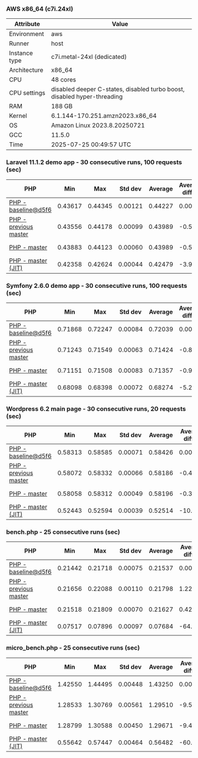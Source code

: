 ### AWS x86_64 (c7i.24xl)

|  Attribute    |     Value      |
|---------------|----------------|
| Environment   |aws|
| Runner        |host|
| Instance type |c7i.metal-24xl (dedicated)|
| Architecture  |x86_64
| CPU           |48 cores|
| CPU settings  |disabled deeper C-states, disabled turbo boost, disabled hyper-threading|
| RAM           |188 GB|
| Kernel        |6.1.144-170.251.amzn2023.x86_64|
| OS            |Amazon Linux 2023.8.20250721|
| GCC           |11.5.0|
| Time          |2025-07-25 00:49:57 UTC|

### Laravel 11.1.2 demo app - 30 consecutive runs, 100 requests (sec)

|     PHP     |     Min     |     Max     |    Std dev   |   Average  |  Average diff % |   Median   | Median diff % |     Memory    |
|-------------|-------------|-------------|--------------|------------|-----------------|------------|---------------|---------------|
|[PHP - baseline@d5f6](https://github.com/php/php-src/commit/d5f6e56610)|0.43617|0.44345|0.00121|0.44227|0.00%|0.44241|0.00%|42.01 MB|
|[PHP - previous master](https://github.com/php/php-src/commit/2645663d9b)|0.43556|0.44178|0.00099|0.43989|-0.54%|0.43994|-0.56%|42.33 MB|
|[PHP - master](https://github.com/php/php-src/commit/7777eaa8e1)|0.43883|0.44123|0.00060|0.43989|-0.54%|0.43994|-0.56%|42.33 MB|
|[PHP - master (JIT)](https://github.com/php/php-src/commit/7777eaa8e1)|0.42358|0.42624|0.00044|0.42479|-3.95%|0.42473|-4.00%|51.46 MB|

### Symfony 2.6.0 demo app - 30 consecutive runs, 100 requests (sec)

|     PHP     |     Min     |     Max     |    Std dev   |   Average  |  Average diff % |   Median   | Median diff % |     Memory    |
|-------------|-------------|-------------|--------------|------------|-----------------|------------|---------------|---------------|
|[PHP - baseline@d5f6](https://github.com/php/php-src/commit/d5f6e56610)|0.71868|0.72247|0.00084|0.72039|0.00%|0.72026|0.00%|37.68 MB|
|[PHP - previous master](https://github.com/php/php-src/commit/2645663d9b)|0.71243|0.71549|0.00063|0.71424|-0.85%|0.71426|-0.83%|38.29 MB|
|[PHP - master](https://github.com/php/php-src/commit/7777eaa8e1)|0.71151|0.71508|0.00083|0.71357|-0.95%|0.71342|-0.95%|38.29 MB|
|[PHP - master (JIT)](https://github.com/php/php-src/commit/7777eaa8e1)|0.68098|0.68398|0.00072|0.68274|-5.23%|0.68288|-5.19%|45.07 MB|

### Wordpress 6.2 main page - 30 consecutive runs, 20 requests (sec)

|     PHP     |     Min     |     Max     |    Std dev   |   Average  |  Average diff % |   Median   | Median diff % |     Memory    |
|-------------|-------------|-------------|--------------|------------|-----------------|------------|---------------|---------------|
|[PHP - baseline@d5f6](https://github.com/php/php-src/commit/d5f6e56610)|0.58313|0.58585|0.00071|0.58426|0.00%|0.58421|0.00%|43.41 MB|
|[PHP - previous master](https://github.com/php/php-src/commit/2645663d9b)|0.58072|0.58332|0.00066|0.58186|-0.41%|0.58185|-0.40%|43.77 MB|
|[PHP - master](https://github.com/php/php-src/commit/7777eaa8e1)|0.58058|0.58312|0.00049|0.58196|-0.39%|0.58187|-0.40%|43.77 MB|
|[PHP - master (JIT)](https://github.com/php/php-src/commit/7777eaa8e1)|0.52443|0.52594|0.00039|0.52514|-10.12%|0.52511|-10.12%|62.17 MB|

### bench.php - 25 consecutive runs (sec)

|     PHP     |     Min     |     Max     |    Std dev   |   Average  |  Average diff % |   Median   | Median diff % |     Memory    |
|-------------|-------------|-------------|--------------|------------|-----------------|------------|---------------|---------------|
|[PHP - baseline@d5f6](https://github.com/php/php-src/commit/d5f6e56610)|0.21442|0.21718|0.00075|0.21537|0.00%|0.21515|0.00%|26.40 MB|
|[PHP - previous master](https://github.com/php/php-src/commit/2645663d9b)|0.21656|0.22088|0.00110|0.21798|1.22%|0.21769|1.18%|26.71 MB|
|[PHP - master](https://github.com/php/php-src/commit/7777eaa8e1)|0.21518|0.21809|0.00070|0.21627|0.42%|0.21613|0.46%|26.71 MB|
|[PHP - master (JIT)](https://github.com/php/php-src/commit/7777eaa8e1)|0.07517|0.07896|0.00097|0.07684|-64.32%|0.07672|-64.34%|27.91 MB|

### micro_bench.php - 25 consecutive runs (sec)

|     PHP     |     Min     |     Max     |    Std dev   |   Average  |  Average diff % |   Median   | Median diff % |     Memory    |
|-------------|-------------|-------------|--------------|------------|-----------------|------------|---------------|---------------|
|[PHP - baseline@d5f6](https://github.com/php/php-src/commit/d5f6e56610)|1.42550|1.44495|0.00448|1.43250|0.00%|1.43150|0.00%|20.63 MB|
|[PHP - previous master](https://github.com/php/php-src/commit/2645663d9b)|1.28533|1.30769|0.00561|1.29510|-9.59%|1.29435|-9.58%|21.00 MB|
|[PHP - master](https://github.com/php/php-src/commit/7777eaa8e1)|1.28799|1.30588|0.00450|1.29671|-9.48%|1.29600|-9.47%|21.00 MB|
|[PHP - master (JIT)](https://github.com/php/php-src/commit/7777eaa8e1)|0.55642|0.57447|0.00464|0.56482|-60.57%|0.56375|-60.62%|22.36 MB|
